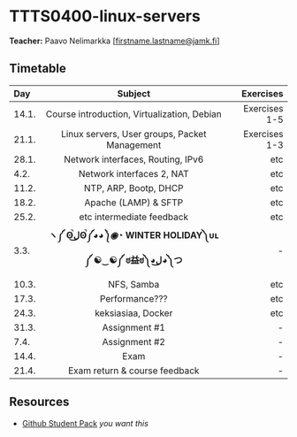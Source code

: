 # TTTS0400-linux-servers

**Teacher:** Paavo Nelimarkka [firstname.lastname@jamk.fi]

## Timetable
| Day | Subject | Exercises |
|:--------|:----------:|-----:|
| 14.1. | Course introduction, Virtualization, Debian | Exercises 1-5 |  
| 21.1. | Linux servers, User groups, Packet Management  | Exercises 1-3 |  
| 28.1. | Network interfaces, Routing, IPv6 | etc | 
| 4.2. | Network interfaces 2, NAT | etc | 
| 11.2. | NTP, ARP, Bootp, DHCP | etc | 
| 18.2. | Apache (LAMP) & SFTP | etc | 
| 25.2. | etc intermediate feedback | etc | 
| 3.3. | **ヽ༼ ʘ̚ل͜ʘ̚༼◕_◕༽◉_◔ WINTER HOLIDAY༽ᴜʟ ༼ ☯‿☯༼ ಠ益ಠ༽◕ل͜◕༽つ** | - | 
| 10.3. | NFS, Samba | etc | 
| 17.3. | Performance??? | etc | 
| 24.3. | keksiasiaa, Docker | etc | 
| 31.3. | Assignment #1 | - | 
| 7.4. | Assignment #2 | - | 
| 14.4. | Exam | - | 
| 21.4. | Exam return  & course feedback  | - | 

## Resources

- [Github Student Pack](https://education.github.com/pack) _you want this_
